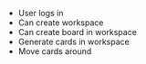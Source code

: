 - User logs in 
- Can create workspace
- Can create board in workspace
- Generate cards in workspace
- Move cards around
